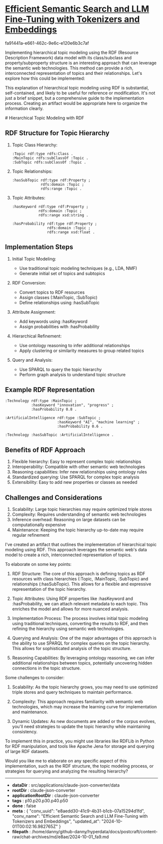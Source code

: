 # [Efficient Semantic Search and LLM Fine-Tuning with Tokenizers and Embeddings](https://claude.ai/chat/e8aedd30-41c9-4b31-b1cb-07a15294d1fd)

fa91441a-e661-462c-9e6c-e120e6b3c7af

 Implementing hierarchical topic modeling using the RDF (Resource Description Framework) data model with its class/subclass and property/subproperty structure is an interesting approach that can leverage the semantic web technologies. This method can provide a rich, interconnected representation of topics and their relationships. Let's explore how this could be implemented:

<antThinking>This explanation of hierarchical topic modeling using RDF is substantial, self-contained, and likely to be useful for reference or modification. It's not just a brief snippet, but a comprehensive guide to the implementation process. Creating an artifact would be appropriate here to organize the information clearly.</antThinking>

<antArtifact identifier="hierarchical-topic-modeling-rdf" type="text/markdown" title="Hierarchical Topic Modeling with RDF">
# Hierarchical Topic Modeling with RDF

## RDF Structure for Topic Hierarchy

1. Topic Class Hierarchy:
   ```turtle
   :Topic rdf:type rdfs:Class .
   :MainTopic rdfs:subClassOf :Topic .
   :SubTopic rdfs:subClassOf :Topic .
   ```

2. Topic Relationships:
   ```turtle
   :hasSubTopic rdf:type rdf:Property ;
                rdfs:domain :Topic ;
                rdfs:range :Topic .
   ```

3. Topic Attributes:
   ```turtle
   :hasKeyword rdf:type rdf:Property ;
               rdfs:domain :Topic ;
               rdfs:range xsd:string .
   
   :hasProbability rdf:type rdf:Property ;
                   rdfs:domain :Topic ;
                   rdfs:range xsd:float .
   ```

## Implementation Steps

1. Initial Topic Modeling:
   - Use traditional topic modeling techniques (e.g., LDA, NMF)
   - Generate initial set of topics and subtopics

2. RDF Conversion:
   - Convert topics to RDF resources
   - Assign classes (:MainTopic, :SubTopic)
   - Define relationships using :hasSubTopic

3. Attribute Assignment:
   - Add keywords using :hasKeyword
   - Assign probabilities with :hasProbability

4. Hierarchical Refinement:
   - Use ontology reasoning to infer additional relationships
   - Apply clustering or similarity measures to group related topics

5. Query and Analysis:
   - Use SPARQL to query the topic hierarchy
   - Perform graph analysis to understand topic structure

## Example RDF Representation

```turtle
:Technology rdf:type :MainTopic ;
            :hasKeyword "innovation", "progress" ;
            :hasProbability 0.8 .

:ArtificialIntelligence rdf:type :SubTopic ;
                        :hasKeyword "AI", "machine learning" ;
                        :hasProbability 0.6 .

:Technology :hasSubTopic :ArtificialIntelligence .
```

## Benefits of RDF Approach

1. Flexible hierarchy: Easy to represent complex topic relationships
2. Interoperability: Compatible with other semantic web technologies
3. Reasoning capabilities: Infer new relationships using ontology rules
4. Standardized querying: Use SPARQL for complex topic analysis
5. Extensibility: Easy to add new properties or classes as needed

## Challenges and Considerations

1. Scalability: Large topic hierarchies may require optimized triple stores
2. Complexity: Requires understanding of semantic web technologies
3. Inference overhead: Reasoning on large datasets can be computationally expensive
4. Maintenance: Keeping the topic hierarchy up-to-date may require regular refinement
</antArtifact>

I've created an artifact that outlines the implementation of hierarchical topic modeling using RDF. This approach leverages the semantic web's data model to create a rich, interconnected representation of topics.

To elaborate on some key points:

1. RDF Structure: The core of this approach is defining topics as RDF resources with class hierarchies (:Topic, :MainTopic, :SubTopic) and relationships (:hasSubTopic). This allows for a flexible and expressive representation of the topic hierarchy.

2. Topic Attributes: Using RDF properties like :hasKeyword and :hasProbability, we can attach relevant metadata to each topic. This enriches the model and allows for more nuanced analysis.

3. Implementation Process: The process involves initial topic modeling using traditional techniques, converting the results to RDF, and then refining the hierarchy using semantic web technologies.

4. Querying and Analysis: One of the major advantages of this approach is the ability to use SPARQL for complex queries on the topic hierarchy. This allows for sophisticated analysis of the topic structure.

5. Reasoning Capabilities: By leveraging ontology reasoning, we can infer additional relationships between topics, potentially uncovering hidden connections in the topic structure.

Some challenges to consider:

1. Scalability: As the topic hierarchy grows, you may need to use optimized triple stores and query techniques to maintain performance.

2. Complexity: This approach requires familiarity with semantic web technologies, which may increase the learning curve for implementation and maintenance.

3. Dynamic Updates: As new documents are added or the corpus evolves, you'll need strategies to update the topic hierarchy while maintaining consistency.

To implement this in practice, you might use libraries like RDFLib in Python for RDF manipulation, and tools like Apache Jena for storage and querying of large RDF datasets.

Would you like me to elaborate on any specific aspect of this implementation, such as the RDF structure, the topic modeling process, or strategies for querying and analyzing the resulting hierarchy?

---

* **dataDir** : src/applications/claude-json-converter/data
* **rootDir** : claude-json-converter
* **applicationRootDir** : claude-json-converter
* **tags** : p10.p20.p30.p40.p50
* **done** : false
* **meta** : {
  "conv_uuid": "e8aedd30-41c9-4b31-b1cb-07a15294d1fd",
  "conv_name": "Efficient Semantic Search and LLM Fine-Tuning with Tokenizers and Embeddings",
  "updated_at": "2024-10-01T00:02:16.982765Z"
}
* **filepath** : /home/danny/github-danny/hyperdata/docs/postcraft/content-raw/chat-archives/md/e8ae/2024-10-01_fa9.md